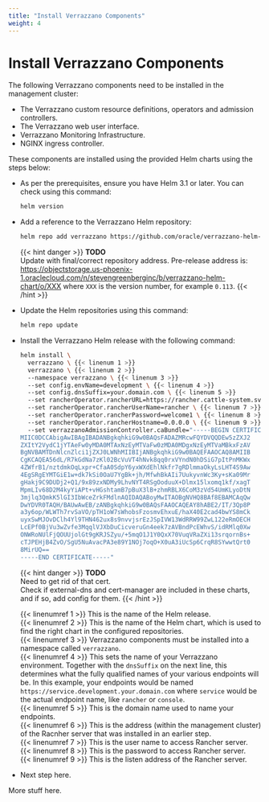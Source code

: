 ```yaml
---
title: "Install Verrazzano Components"
weight: 4
---
```


# Install Verrazzano Components

The following Verrazzano components need to be installed in the management cluster:

* The Verrazzano custom resource definitions, operators and admission controllers.
* The Verrazzano web user interface.
* Verrazzano Monitoring Infrastructure.
* NGINX ingress controller.

These components are installed using the provided Helm charts using the steps below:

* As per the prerequisites, ensure you have Helm 3.1 or later.  You can check using
  this command:

   ```bash 
   helm version
   ```

* Add a reference to the Verrazzano Helm repository:

    ```bash
    helm repo add verrazzano https://github.com/oracle/verrazzano-helm-charts
    ```

    {{< hint danger >}}
**TODO**  
Update with final/correct repository address.  Pre-release address is:
https://objectstorage.us-phoenix-1.oraclecloud.com/n/stevengreenberginc/b/verrazzano-helm-chart/o/XXX
where `XXX` is the version number, for example `0.113`.
    {{< /hint >}}

* Update the Helm repositories using this command:

    ```bash
    helm repo update
    ````

* Install the Verrazzano Helm release with the following command:

    ```bash
    helm install \
      verrazzano \ {{< linenum 1 >}}
      verrazzano \ {{< linenum 2 >}}
      --namespace verrazzano \ {{< linenum 3 >}}
      --set config.envName=development \ {{< linenum 4 >}}
      --set config.dnsSuffix=your.domain.com \ {{< linenum 5 >}}
      --set rancherOperator.rancherURL=https://rancher.cattle-system.svc \ {{< linenum 6 >}}
      --set rancherOperator.rancherUserName=rancher \ {{< linenum 7 >}}
      --set rancherOperator.rancherPassword=welcome1 \ {{< linenum 8 >}}
      --set rancherOperator.rancherHostname=0.0.0.0 \ {{< linenum 9 >}}
      --set verrazzanoAdmissionController.caBundle="-----BEGIN CERTIFICATE-----
    MIIC0DCCAbigAwIBAgIBADANBgkqhkiG9w0BAQsFADAZMRcwFQYDVQQDEw5zZXJ2
    ZXItY2VydC1jYTAeFw0yMDA0MTAxNzEyMTVaFw0zMDA0MDgxNzEyMTVaMBkxFzAV
    BgNVBAMTDnNlcnZlci1jZXJ0LWNhMIIBIjANBgkqhkiG9w0BAQEFAAOCAQ8AMIIB
    CgKCAQEA56dL/R7kGdNa7zKl02BcVuVT4hNvk8qq0rxVYndN0hDSiG7pItPnMKWx
    4ZWfrB1/nztdmkOqLxpr+CfaA0SdpY6yxWXdEhlNkfr7gRDlmmaOkyLsLHT4S9Aw
    4EgSRgEYMTGiE1w+dk7kSi0OaU7YgBk+jh/MfwhBkAIi7UukyvnWc3Ky+sKa09Mr
    gHakj9C9DUDj2+Q1/9x89zxNDMy9LhvNYT4RSgOoduuX+Dlmx15lxomq1kf/xagT
    MpmLIv68D2M4kyYiAPt+vHGshtamB7pBuX3lB+zhmRBLX6CoM3zVd54UmKLyoDtN
    3mjlq3QmkK5lGI3IbWceZrkFMdlnAQIDAQABoyMwITAOBgNVHQ8BAf8EBAMCAqQw
    DwYDVR0TAQH/BAUwAwEB/zANBgkqhkiG9w0BAQsFAAOCAQEAY8hABE2/IT/3Qp8P
    a3y6op/WLWTh7rvSaVO/pTH1oW7sWhobsFzosmvEhxuE/haX40E2cad4bwYS8mCk
    uyxSwMJOvDClh4Yl9THN462ux8s9nvvjsrEzJSpIVW13WdRRW99ZwL122eRmOECH
    LcEPf0BjVu3wZvfe3MqqlVJXbDuCicveruGn4eek7zAVBndPcEWhvS/idRMlq0Xw
    ONWRoNUlFjQOUUjolGt9gKRJSZyu/+5mqO1J1Y0QxX70VuqVRaZXi13srqornBs+
    cTJPEHjB4ZvO/SgU5NuAvacPA3e89Y1NOj7oqO+X0uA3iUcSp6CrqR8SYwwtQrt0
    8MirUQ==
    -----END CERTIFICATE-----"
    ````

    {{< hint danger >}}
**TODO**  
Need to get rid of that cert.  
Check if external-dns and cert-manager are included in these charts,
and if so, add config for them.
    {{< /hint >}}

    {{< linenumref 1 >}} This is the name of the Helm release.  
    {{< linenumref 2 >}} This is the name of the Helm chart, which is used to
    find the right chart in the configured repositories.  
    {{< linenumref 3 >}} Verrazzano components must be installed into a
    namespace called `verrazzano`.  
    {{< linenumref 4 >}} This sets the name of your Verrazzano environment.
    Together with the `dnsSuffix` on the next line, this determines what
    the fully qualified names of your various endpoints will be.  In this
    example, your endpoints would be named `https://service.development.your.domain.com`
    where `service` would be the actual endpoint name, like `rancher` or `console`.   
    {{< linenumref 5 >}} This is the domain name used to name your endpoints.  
    {{< linenumref 6 >}} This is the address (within the management cluster) of the
    Racnher server that was installed in an earlier step.    
    {{< linenumref 7 >}} This is the user name to access Rancher server.    
    {{< linenumref 8 >}} This is the password to access Rancher server.    
    {{< linenumref 9 >}} This is the listen address of the Rancher server.  

* Next step here.

More stuff here.
